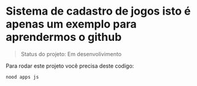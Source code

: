 # Sistema de cadastro de jogos isto é apenas um exemplo para aprendermos o github

> Status do projeto: Em desenvolivimento

Para rodar este projeto você precisa deste codigo:

```
nood apps js

```
